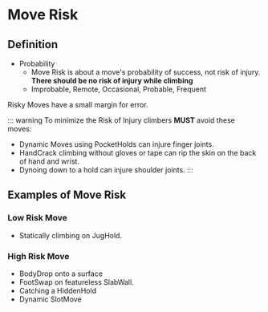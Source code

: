 # Move Risk

## Definition

- Probability
    - Move Risk is about a move's probability of success, not risk of injury. **There should be no risk of injury while climbing**
    - Improbable, Remote, Occasional, Probable, Frequent

Risky Moves have a small margin for error. 


::: warning
To minimize the Risk of Injury climbers **MUST** avoid these moves:
- Dynamic Moves using PocketHolds can injure finger joints.
- HandCrack climbing without gloves or tape can rip the skin on the back of hand and wrist.
- Dynoing down to a hold can injure shoulder joints.
:::


## Examples of Move Risk

### Low Risk Move

- Statically climbing on JugHold.

### High Risk Move

- BodyDrop onto a surface 
- FootSwap on featureless SlabWall.
- Catching a HiddenHold
- Dynamic SlotMove

